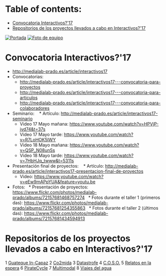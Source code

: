 # Table of contents:
- [Convocatoria Interactivos?'17](#convocatoria-interactivos17)
- [Repositorios de los proyectos llevados a cabo en Interactivos?'17](#repositorios-de-los-proyectos-llevados-a-cabo-en-interactivos17)

[![Portada](http://medialab-prado.es/mmedia/19/19846/500_0.jpg)]()
[![Foto de equipo](https://flic.kr/p/U6kgDq)](https://flic.kr/p/U6kgDq)

# Convocatoria Interactivos?'17
* http://medialab-prado.es/article/interactivos17
* Convocatorias: 
    * http://medialab-prado.es/article/interactivos17---convocatoria-para-proyectos
    * http://medialab-prado.es/article/interactivos17---convocatoria-para-articulos
    * http://medialab-prado.es/article/interactivos17---convocatoria-para-colaboradores
* Seminario: 
    * Artículo: http://medialab-prado.es/article/interactivos17-seminario
    * Video 17 Mayo mañana: https://www.youtube.com/watch?v=HPVjP-jyd74&t=37s
    * Video 17 Mayo tarde: https://www.youtube.com/watch?v=R7LoHOK5IWY
    * Video 18 Mayo mañana: https://www.youtube.com/watch?v=QSP_N08unSs
    * Video 18 Mayo tarde: https://www.youtube.com/watch?v=7HbHJq_twww&t=5311s
* Presentación final de proyectos: 
    * Artículo: http://medialab-prado.es/article/interactivos17-presentacion-final-de-proyectos
    * Video: https://www.youtube.com/watch?v=eEw9mAPpYUA&feature=youtu.be
* Fotos: 
   * Presentación de proyectos: https://www.flickr.com/photos/medialab-prado/albums/72157681468757274
   * Fotos durante el taller 1 (primeros das): https://www.flickr.com/photos/medialab-prado/albums/72157681254355863
   * Fotos durante el taller 2 (últimos das): https://www.flickr.com/photos/medialab-prado/albums/72157681434594913
# Repositorios de los proyectos llevados a cabo en Interactivos?'17
1 [Guateque In-Capaz](https://github.com/medialab-prado/interactivos17-guateque)
2 [Co2mida](https://github.com/medialab-prado/interactivos17-co2mida)
3 [Datastrofe](https://github.com/medialab-prado/interactivos17-datastrofe)
4 [C.O.S.O.](https://github.com/medialab-prado/interactivos17-coso)
5 [Relatos en la espera](https://github.com/medialab-prado/interactivos17-relatosenlaespera)
6 [PirateCycle](https://github.com/medialab-prado/interactivos17-piratecycle)
7 [Multimodal](https://github.com/medialab-prado/interactivos17-multimodal)
8 [Viajes del agua](https://github.com/medialab-prado/interactivos17-viajesdeagua)
